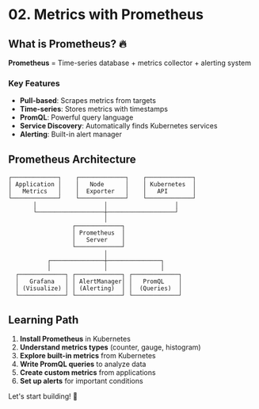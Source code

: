 # 02. Metrics with Prometheus

## What is Prometheus? 🔥

**Prometheus** = Time-series database + metrics collector + alerting system

### Key Features
- **Pull-based**: Scrapes metrics from targets
- **Time-series**: Stores metrics with timestamps
- **PromQL**: Powerful query language
- **Service Discovery**: Automatically finds Kubernetes services
- **Alerting**: Built-in alert manager

## Prometheus Architecture

```
┌─────────────┐    ┌─────────────┐    ┌─────────────┐
│ Application │    │   Node      │    │ Kubernetes  │
│   Metrics   │    │  Exporter   │    │   API       │
└─────────────┘    └─────────────┘    └─────────────┘
       │                   │                   │
       └───────────────────┼───────────────────┘
                           │
                  ┌─────────────┐
                  │ Prometheus  │
                  │   Server    │
                  └─────────────┘
                           │
           ┌───────────────┼───────────────┐
           │               │               │
  ┌─────────────┐ ┌─────────────┐ ┌─────────────┐
  │   Grafana   │ │ AlertManager│ │   PromQL    │
  │ (Visualize) │ │ (Alerting)  │ │  (Queries)  │
  └─────────────┘ └─────────────┘ └─────────────┘
```

## Learning Path
1. **Install Prometheus** in Kubernetes
2. **Understand metrics types** (counter, gauge, histogram)
3. **Explore built-in metrics** from Kubernetes
4. **Write PromQL queries** to analyze data
5. **Create custom metrics** from applications
6. **Set up alerts** for important conditions

Let's start building! 🚀
